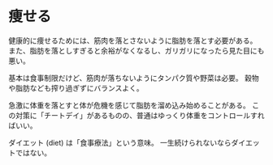 # 痩せる

健康的に痩せるためには、筋肉を落とさないように脂肪を落とす必要がある。
また、脂肪を落としすぎると余裕がなくなるし、ガリガリになったら見た目にも悪い。

基本は食事制限だけど、筋肉が落ちないようにタンパク質や野菜は必要。
穀物や脂肪なども搾り過ぎずにバランスよく。

急激に体重を落とすと体が危機を感じて脂肪を溜め込み始めることがある。
この対策に「チートデイ」があるものの、普通はゆっくり体重をコントロールすればいい。

ダイエット (diet) は「食事療法」という意味。
一生続けられないならダイエットではない。
